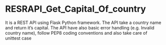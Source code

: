 # RESRAPI_Get_Capital_Of_country
It is a REST API using Flask Python framework. The API take a country name and return it’s capital. The API have also basic error handling (e.g. Invalid country name), follow PEP8 coding conventions and also take care of unittest case
